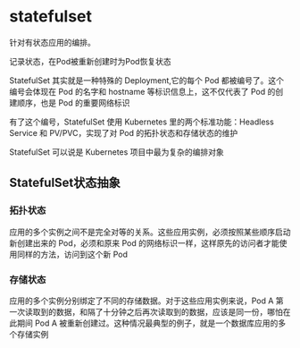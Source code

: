 # statefulset

针对有状态应用的编排。

记录状态，在Pod被重新创建时为Pod恢复状态

StatefulSet 其实就是一种特殊的 Deployment,它的每个 Pod 都被编号了。这个编号会体现在 Pod 的名字和 hostname 等标识信息上，这不仅代表了 Pod 的创建顺序，也是 Pod 的重要网络标识

有了这个编号，StatefulSet 使用 Kubernetes 里的两个标准功能：Headless Service 和 PV/PVC，实现了对 Pod 的拓扑状态和存储状态的维护

StatefulSet 可以说是 Kubernetes 项目中最为复杂的编排对象

## StatefulSet状态抽象

### 拓扑状态

应用的多个实例之间不是完全对等的关系。这些应用实例，必须按照某些顺序启动
新创建出来的 Pod，必须和原来 Pod 的网络标识一样，这样原先的访问者才能使用同样的方法，访问到这个新 Pod

### 存储状态

应用的多个实例分别绑定了不同的存储数据。对于这些应用实例来说，Pod A 第一次读取到的数据，和隔了十分钟之后再次读取到的数据，应该是同一份，哪怕在此期间 Pod A 被重新创建过。这种情况最典型的例子，就是一个数据库应用的多个存储实例
